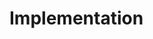 # Implementation
<!DOCTYPE html>
<html>
  <head>
    <title>Make this work</title>
    <style>
      /* Add a border to the SVG */
      svg {
        border: 1px solid black;
      }
      
      /* Fill the circles with blue color */
      circle {
        fill: blue;
      }
      rect {
        fill: none;
        stroke: black;
        stroke-width: 1px;
      }
      line {
        stroke: black;
        stroke-width: 1px;
      }
      marker {
        fill: black;
      }

    </style>
  </head>
  <body>
    <svg width="500" height="600">
      <rect x="190" y="0" width="150" height="110"/>
      <rect x="400" y="210" width="100" height="120"/>
      <rect x="0" y="210" width="120" height="120"/>
      <rect x="190" y="490" width="150" height="110"/>
      <!-- Specify the radius using the 'r' attribute -->
      <circle cx="280" cy="15" r="10"/>
      <circle cx="300" cy="40" r="20"/>
      <circle cx="240" cy="50" r="40"/>
      <circle cx="10" cy="250" r="10"/>
      <circle cx="35" cy="290" r="30"/>
      <circle cx="50" cy="240" r="20"/>
      <circle cx="450" cy="240" r="20"/>
      <circle cx="460" cy="290" r="30"/>
      <circle cx="490" cy="250" r="10"/>
      <circle cx="280" cy="570" r="10"/>
      <circle cx="210" cy="570" r="20"/>
      <circle cx="250" cy="530" r="30"/>

      
      <line x1="250" y1="110" x2="250" y2="490"/> <!-- North-South axis -->
      <line x1="120" y1="280" x2="400" y2="280"/> <!-- East-West axis -->
      
      <!-- Labels -->
      <text x="160" y="20" text-anchor="middle">North</text>
      <text x="480" y="350" text-anchor="middle">East</text>
      <text x="160" y="590" text-anchor="middle">South</text>
      <text x="20" y="350" text-anchor="middle">West</text>
      
    </svg>
  </body>
</html>



